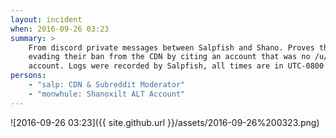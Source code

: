 ```yaml
---
layout: incident
when: 2016-09-26 03:23
summary: >
    From discord private messages between Salpfish and Shano. Proves that Shano was intentionally
    evading their ban from the CDN by citing an account that was no /u/shanoxilt as their reddit
    account. Logs were recorded by Salpfish, all times are in UTC-0800
persons:
    - "salp: CDN & Subreddit Moderator"
    - "monwhule: Shanoxilt ALT Account"
---
```


![2016-09-26 03:23]({{ site.github.url }}/assets/2016-09-26%200323.png)
